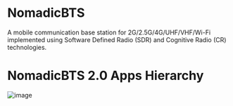# NomadicBTS
A mobile communication base station for 2G/2.5G/4G/UHF/VHF/Wi-Fi implemented using Software Defined Radio (SDR) and Cognitive Radio (CR) technologies.
# NomadicBTS 2.0 Apps Hierarchy
![image](https://user-images.githubusercontent.com/52743963/122982679-0efc4880-d393-11eb-9378-3de7c9f7e378.png)
